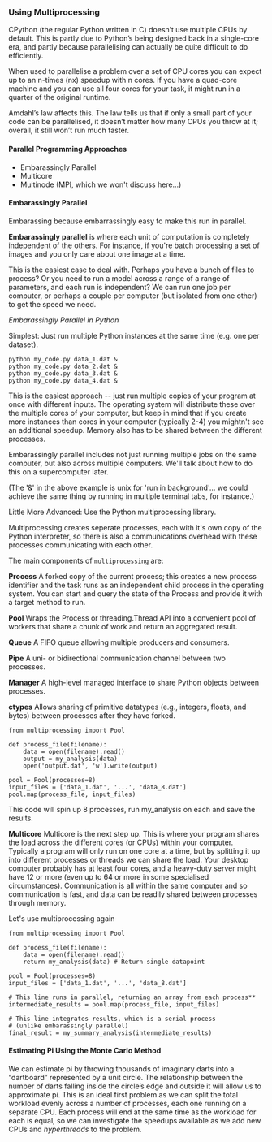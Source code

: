 ### Using Multiprocessing ###

CPython (the regular Python written in C) doesn’t use multiple CPUs by default. This is partly due to Python’s being 
designed back in a single-core era, and partly because parallelising can actually be quite difficult to do efficiently. 

When used to parallelise a problem over a set of CPU cores you can expect up to an n-times (nx) speedup with n cores. 
If you have a quad-core machine and you can use all four cores for your task, it might run in a quarter of the original runtime.

Amdahl’s law affects this. The law tells us that if only a small part of your code can be 
parallelised, it doesn’t matter how many CPUs you throw at it; overall, it still won’t run much faster.

#### Parallel Programming Approaches
* Embarassingly Parallel
* Multicore
* Multinode (MPI, which we won't discuss here...)

#### Embarassingly Parallel
Embarassing because embarrassingly easy to make this run in parallel.

**Embarassingly parallel** is where each unit of computation is completely independent of the others. For instance, if you're batch processing a set of images and you only care about one image at a time.

This is the easiest case to deal with. Perhaps you have a bunch of files to process? Or you need to run a model across a range of a range of parameters, and each run is independent? We can run one job per computer, or perhaps a couple per computer (but isolated from one other) to get the speed we need.

*Embarassingly Parallel in Python* 

Simplest: Just run multiple Python instances at the same time (e.g. one per dataset).

```
python my_code.py data_1.dat &
python my_code.py data_2.dat &
python my_code.py data_3.dat &
python my_code.py data_4.dat &
```

This is the easiest approach -- just run multiple copies of your program at once with different inputs. The operating system will distribute these over the multiple cores of your computer, but keep in mind that if you create more instances than cores in your computer (typically 2-4) you mightn't see an additional speedup. Memory also has to be shared between the different processes.

Embarassingly parallel includes not just running multiple jobs on the same computer, but also across multiple computers. We'll talk about how to do this on a supercomputer later.

(The '&' in the above example is unix for 'run in background'... we could achieve the same thing by running in multiple terminal tabs, for instance.)

Little More Advanced: Use the Python multiprocessing library.

Multiprocessing creates seperate processes, each with it's own copy of the Python interpreter, so there is also a communications
overhead with these processes communicating with each other.

The main components of `multiprocessing` are:

**Process**
A forked copy of the current process; this creates a new process identifier and the task runs as an independent child process in the operating system. You can start and query the state of the Process and provide it with a target method to run.

**Pool**
Wraps the Process or threading.Thread API into a convenient pool of workers that share a chunk of work and return an aggregated result.

**Queue**
A FIFO queue allowing multiple producers and consumers.

**Pipe**
A uni- or bidirectional communication channel between two processes.

**Manager**
A high-level managed interface to share Python objects between processes.

**ctypes**
Allows sharing of primitive datatypes (e.g., integers, floats, and bytes) between processes after they have forked.

```
from multiprocessing import Pool

def process_file(filename):
    data = open(filename).read()
    output = my_analysis(data)
    open('output.dat', 'w').write(output)

pool = Pool(processes=8)
input_files = ['data_1.dat', '...', 'data_8.dat']
pool.map(process_file, input_files)
```

This code will spin up 8 processes, run my_analysis on each and save the results.

**Multicore**
Multicore is the next step up. This is where your program shares the load across the different cores (or CPUs) within your computer. Typically a program will only run on one core at a time, but by splitting it up into different processes or threads we can share the load. Your desktop computer probably has at least four cores, and a heavy-duty server might have 12 or more (even up to 64 or more in some specialised circumstances).
Communication is all within the same computer and so communication is fast, and data can be readily shared between processes through memory.

Let's use multiprocessing again

```
from multiprocessing import Pool

def process_file(filename):
    data = open(filename).read()
    return my_analysis(data) # Return single datapoint

pool = Pool(processes=8)
input_files = ['data_1.dat', '...', 'data_8.dat']

# This line runs in parallel, returning an array from each process**
intermediate_results = pool.map(process_file, input_files) 

# This line integrates results, which is a serial process
# (unlike embarassingly parallel)
final_result = my_summary_analysis(intermediate_results)
```

#### Estimating Pi Using the Monte Carlo Method
We can estimate pi by throwing thousands of imaginary darts into a “dartboard” represented by a unit circle. 
The relationship between the number of darts falling inside the circle’s edge and outside it will allow us to approximate pi.
This is an ideal first problem as we can split the total workload evenly across a number of processes, each one running 
on a separate CPU. Each process will end at the same time as the workload for each is equal, so we can investigate the 
speedups available as we add new CPUs and *hyperthreads* to the problem.



